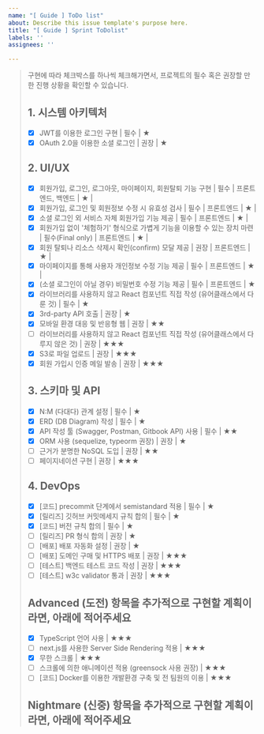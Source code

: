 ```yaml
---
name: "[ Guide ] ToDo list"
about: Describe this issue template's purpose here.
title: "[ Guide ] Sprint ToDolist"
labels: ''
assignees: ''

---
```


> 구현에 따라 체크박스를 하나씩 체크해가면서, 프로젝트의 필수 혹은 권장할 만한 진행 상황을 확인할 수 있습니다.
> 
> ## 1. 시스템 아키텍처
> * [x]  JWT를 이용한 로그인 구현 | 필수 | ★
> * [x]  OAuth 2.0을 이용한 소셜 로그인 | 권장 | ★
> 
> ## 2. UI/UX
> * [x]  회원가입, 로그인, 로그아웃, 마이페이지, 회원탈퇴 기능 구현 | 필수 | 프론트엔드, 백엔드 | ★ |
> * [x]  회원가입, 로그인 및 회원정보 수정 시 유효성 검사 | 필수 | 프론트엔드 | ★ |
> * [x]  소셜 로그인 외 서비스 자체 회원가입 기능 제공 | 필수 | 프론트엔드 | ★ |
> * [x]  회원가입 없이 '체험하기' 형식으로 가볍게 기능을 이용할 수 있는 장치 마련 | 필수(Final only) | 프론트엔드 | ★ |
> * [x]  회원 탈퇴나 리소스 삭제시 확인(confirm) 모달 제공 | 권장 | 프론트엔드 | ★ |
> * [x]  마이페이지를 통해 사용자 개인정보 수정 기능 제공 | 필수 | 프론트엔드 | ★ |
> * [x]  (소셜 로그인이 아닐 경우) 비밀번호 수정 기능 제공 | 필수 | 프론트엔드 | ★
> * [x]  라이브러리를 사용하지 않고 React 컴포넌트 직접 작성 (유어클래스에서 다룬 것) | 필수 | ★
> * [x]  3rd-party API 호출 | 권장 | ★
> * [x]  모바일 환경 대응 및 반응형 웹 | 권장 | ★★
> * [ ]  라이브러리를 사용하지 않고 React 컴포넌트 직접 작성 (유어클래스에서 다루지 않은 것) | 권장 | ★★★
> * [x]  S3로 파일 업로드 | 권장 | ★★★
> * [x]  회원 가입시 인증 메일 발송 | 권장 | ★★★
> 
> ## 3. 스키마 및 API
> * [x]  N:M (다대다) 관계 설정 | 필수 | ★
> * [x]  ERD (DB Diagram) 작성 | 필수 | ★
> * [x]  API 작성 툴 (Swagger, Postman, Gitbook API) 사용 | 필수 | ★★
> * [x]  ORM 사용 (sequelize, typeorm 권장) | 권장 | ★
> * [ ]  근거가 분명한 NoSQL 도입 | 권장 | ★★
> * [ ]  페이지네이션 구현 | 권장 | ★★★
> 
> ## 4. DevOps
> * [x]  [코드] precommit 단계에서 semistandard 적용 | 필수 | ★
> * [x]  [릴리즈] 깃허브 커밋메세지 규칙 합의 | 필수 | ★
> * [x]  [코드] 버전 규칙 합의 | 필수 | ★
> * [ ]  [릴리즈] PR 형식 합의 | 권장 | ★
> * [ ]  [배포] 배포 자동화 설정 | 권장 | ★
> * [ ]  [배포] 도메인 구매 및 HTTPS 배포 | 권장 | ★★★
> * [ ]  [테스트] 백엔드 테스트 코드 작성 | 권장 | ★★★
> * [ ]  [테스트] w3c validator 통과 | 권장 | ★★★
> 
> ## Advanced (도전) 항목을 추가적으로 구현할 계획이라면, 아래에 적어주세요
>  
> * [x]  TypeScript 언어 사용 | ★★★
> * [ ]  next.js를 사용한 Server Side Rendering 적용 | ★★★
> * [x]  무한 스크롤 | ★★★
> * [ ]  스크롤에 의한 애니메이션 적용 (greensock 사용 권장) | ★★★
> * [ ]  [코드] Docker를 이용한 개발환경 구축 및 전 팀원의 이용 | ★★★
> 
> ## Nightmare (신중) 항목을 추가적으로 구현할 계획이라면, 아래에 적어주세요
>
